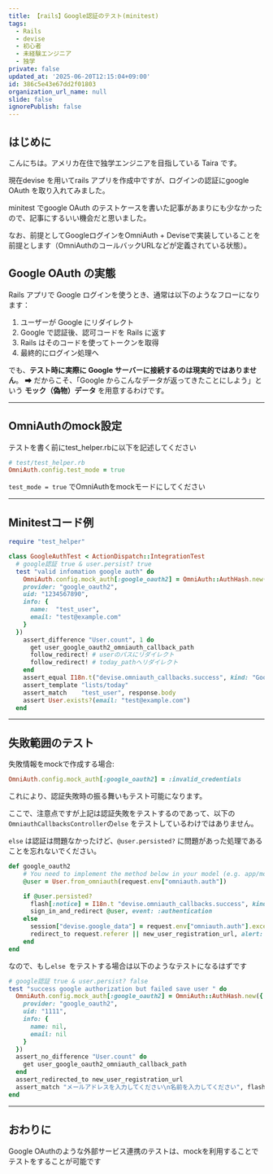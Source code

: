 ```yaml
---
title: 【rails】Google認証のテスト(minitest)
tags:
  - Rails
  - devise
  - 初心者
  - 未経験エンジニア
  - 独学
private: false
updated_at: '2025-06-20T12:15:04+09:00'
id: 386c5e43e67dd2f01803
organization_url_name: null
slide: false
ignorePublish: false
---
```


## はじめに
こんにちは。アメリカ在住で独学エンジニアを目指している Taira です。

現在devise を用いてrails アプリを作成中ですが、ログインの認証にgoogle OAuth を取り入れてみました。

minitest でgoogle OAuth のテストケースを書いた記事があまりにも少なかったので、記事にするいい機会だと思いました。

なお、前提としてGoogleログインをOmniAuth + Deviseで実装していることを前提とします（OmniAuthのコールバックURLなどが定義されている状態）。

## Google OAuth の実態

Rails アプリで Google ログインを使うとき、通常は以下のようなフローになります：

1. ユーザーが Google にリダイレクト
2. Google で認証後、認可コードを Rails に返す
3. Rails はそのコードを使ってトークンを取得
4. 最終的にログイン処理へ

でも、**テスト時に実際に Google サーバーに接続するのは現実的ではありません**。
➡ だからこそ、「Google からこんなデータが返ってきたことにしよう」という **モック（偽物）データ** を用意するわけです。

---

## OmniAuthのmock設定

テストを書く前にtest\_helper.rbに以下を記述してください

```ruby
# test/test_helper.rb
OmniAuth.config.test_mode = true
```

`test_mode = true` でOmniAuthをmockモードにしてください

---

## Minitestコード例

```ruby
require "test_helper"

class GoogleAuthTest < ActionDispatch::IntegrationTest
  # google認証 true & user.persist? true
  test "valid infomation google auth" do
    OmniAuth.config.mock_auth[:google_oauth2] = OmniAuth::AuthHash.new({
    provider: "google_oauth2",
    uid: "1234567890",
    info: {
      name:  "test_user",
      email: "test@example.com"
    }
  })
    assert_difference "User.count", 1 do
      get user_google_oauth2_omniauth_callback_path
      follow_redirect! # userのパスにリダイレクト
      follow_redirect! # today_pathへリダイレクト
    end
    assert_equal I18n.t("devise.omniauth_callbacks.success", kind: "Google"), flash[:notice]
    assert_template "lists/today"
    assert_match    "test_user", response.body
    assert User.exists?(email: "test@example.com")
  end
```

---

## 失敗範囲のテスト

失敗情報をmockで作成する場合:

```ruby
OmniAuth.config.mock_auth[:google_oauth2] = :invalid_credentials
```

これにより、認証失敗時の振る舞いもテスト可能になります。

ここで、注意点ですが上記は認証失敗をテストするのであって、以下の`OmniauthCallbacksController`の`else` をテストしているわけではありません。

`else` は認証は問題なかったけど、`@user.persisted?` に問題があった処理であることを忘れないでください。

```ruby
def google_oauth2
    # You need to implement the method below in your model (e.g. app/models/user.rb)
    @user = User.from_omniauth(request.env["omniauth.auth"])

    if @user.persisted?
      flash[:notice] = I18n.t "devise.omniauth_callbacks.success", kind: "Google"
      sign_in_and_redirect @user, event: :authentication
    else
      session["devise.google_data"] = request.env["omniauth.auth"].except("extra")
      redirect_to request.referer || new_user_registration_url, alert: @user.errors.full_messages.join("\n")
    end
end
```
なので、もし`else `をテストする場合は以下のようなテストになるはずです

```ruby
# google認証 true & user.persist? false
test "success google authorization but failed save user " do
  OmniAuth.config.mock_auth[:google_oauth2] = OmniAuth::AuthHash.new({
    provider: "google_oauth2",
    uid: "1111",
    info: {
      name: nil,
      email: nil
    }
  })
  assert_no_difference "User.count" do
    get user_google_oauth2_omniauth_callback_path
  end
  assert_redirected_to new_user_registration_url
  assert_match "メールアドレスを入力してください\n名前を入力してください", flash[:alert]
end
```

---

## おわりに

Google OAuthのような外部サービス連携のテストは、mockを利用することでテストをすることが可能です

